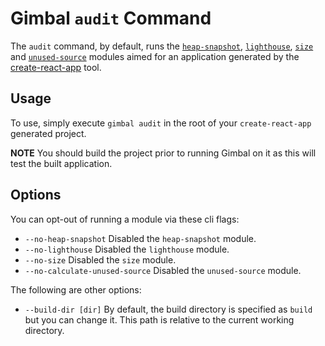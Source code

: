 # Gimbal `audit` Command

The `audit` command, by default, runs the [`heap-snapshot`](../../module/heap-snapshot), [`lighthouse`](../../module/lighthouse), [`size`](../../module/size) and [`unused-source`](../../module/unused-source) modules aimed for an application generated by the [create-react-app](https://facebook.github.io/create-react-app/) tool.

## Usage

To use, simply execute `gimbal audit` in the root of your `create-react-app` generated project.

**NOTE** You should build the project prior to running Gimbal on it as this will test the built application.

## Options

You can opt-out of running a module via these cli flags:

- `--no-heap-snapshot` Disabled the `heap-snapshot` module.
- `--no-lighthouse` Disabled the `lighthouse` module.
- `--no-size` Disabled the `size` module.
- `--no-calculate-unused-source` Disabled the `unused-source` module.

The following are other options:

- `--build-dir [dir]` By default, the build directory is specified as `build` but you can change it. This path is relative to the current working directory.
